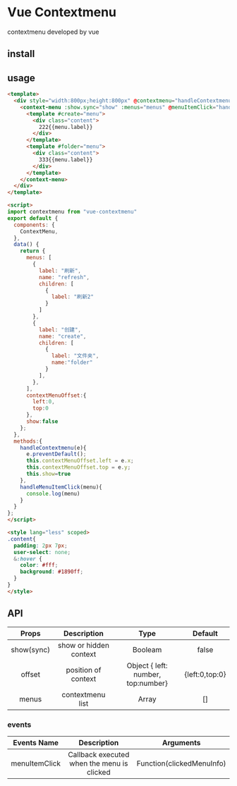 Vue Contextmenu
====
contextmenu developed by vue

install
--


usage
--

``` html
<template>
  <div style="width:800px;height:800px" @contextmenu="handleContextmenu">
    <context-menu :show.sync="show" :menus="menus" @menuItemClick="handleMenuItemClick" :offset="contextMenuOffset">
      <template #create="menu">
        <div class="content">
          222{{menu.label}}
        </div>
      </template>
      <template #folder="menu">
        <div class="content">
          333{{menu.label}}
        </div>
      </template>
    </context-menu>
  </div>
</template>

<script>
import contextmenu from "vue-contextmenu"
export default {
  components: {
    ContextMenu,
  },
  data() {
    return {
      menus: [
        { 
          label: "刷新",  
          name: "refresh",
          children: [
            { 
              label: "刷新2"
            }
          ]
        },
        {
          label: "创建",
          name: "create",
          children: [
            { 
              label: "文件夹",
              name:"folder" 
            }
          ],
        },
      ],
      contextMenuOffset:{
        left:0,
        top:0
      },
      show:false
    };
  },
  methods:{
    handleContextmenu(e){
      e.preventDefault();
      this.contextMenuOffset.left = e.x;
      this.contextMenuOffset.top = e.y;
      this.show=true
    },
    handleMenuItemClick(menu){
      console.log(menu)
    }
  }
};
</script>

<style lang="less" scoped>
.content{
  padding: 2px 7px;
  user-select: none;
  &:hover {
    color: #fff;
    background: #1890ff;
  }
}
</style>
```
API
--
| Props | Description | Type  | Default |
| :-: | :-: | :-: |  :-: |
| show(sync) | show or hidden context | Booleam | false |
| offset |  position of context | Object { left: number, top:number}| {left:0,top:0}
| menus | contextmenu list | Array | [] |

### events
| Events Name | Description | Arguments |
| :-: | :-: | :-: |
| menuItemClick | Callback executed when the menu is clicked | Function(clickedMenuInfo)|